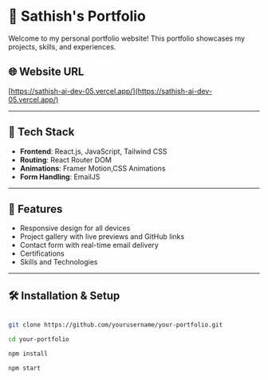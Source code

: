 # 💼 Sathish's Portfolio

Welcome to my personal portfolio website! This portfolio showcases my projects, skills, and experiences.

## 🌐 Website URL

[https://sathish-ai-dev-05.vercel.app/](https://sathish-ai-dev-05.vercel.app/)

---

## 🚀 Tech Stack

- **Frontend**: React.js, JavaScript, Tailwind CSS
- **Routing**: React Router DOM
- **Animations**: Framer Motion,CSS Animations
- **Form Handling**: EmailJS

---

## 📂 Features

- Responsive design for all devices
- Project gallery with live previews and GitHub links
- Contact form with real-time email delivery
- Certifications 
- Skills and Technologies



---


## 🛠️ Installation & Setup

```bash

git clone https://github.com/yourusername/your-portfolio.git

cd your-portfolio

npm install

npm start

